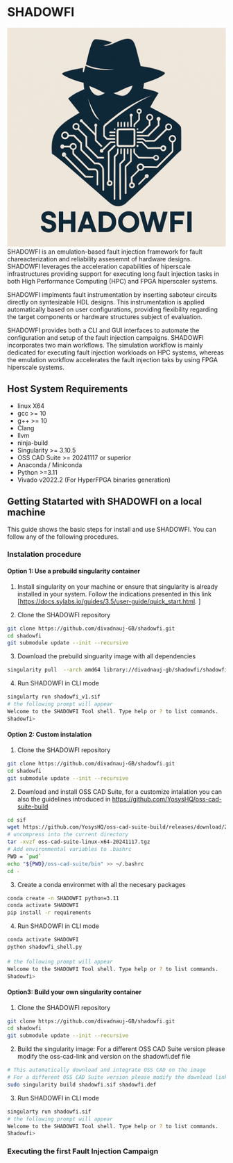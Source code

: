 # SHADOWFI
![SHADOWFI](doc/SHADOWFI-logo.png)
SHADOWFI is an emulation-based fault injection framework for fault chareacterization and reliability assesemnt of hardware designs.  SHADOWFI leverages the acceleration capabilities of hiperscale infrastructures providing support for executing long fault injection tasks in both High Performance Computing (HPC) and FPGA hiperscaler systems. 

SHADOWFI implments fault instrumentation by inserting saboteur circuits directly on syntesizable HDL designs. This instrumentation is applied automatically based on user configurations, providing flexibility regarding the target components or hardware structures subject of evaluation. 

SHADOWFI provides both a CLI and GUI interfaces to automate the configuration and setup of the fault injection campaigns. SHADOWFI incorporates two main workflows. The simulation workflow is mainly dedicated for executing fault injection workloads on HPC systems, whereas the emulation workflow accelerates the fault injection taks by using FPGA hiperscale systems.  

## Host System Requirements
- linux X64
- gcc >= 10
- g++ >= 10
- Clang
- llvm
- ninja-build
- Singularity >= 3.10.5
- OSS CAD Suite >= 20241117 or superior
- Anaconda / Miniconda
- Python >=3.11
- Vivado v2022.2 (For HyperFPGA binaries generation)

## Getting Statarted with SHADOWFI on a local machine
This guide shows the basic steps for install and use SHADOWFI. You can follow any of the following procedures.

### Instalation procedure

#### Option 1: Use a prebuild singularity container
1. Install singularity on your machine or ensure that singularity is already installed in your system. Follow the indications presented in this link [https://docs.sylabs.io/guides/3.5/user-guide/quick_start.html. ] 

2. Clone the SHADOWFI repository

```bash
git clone https://github.com/divadnauj-GB/shadowfi.git
cd shadowfi
git submodule update --init --recursive
```
3. Download the prebuild singuarity image with all dependencies

```bash
singularity pull  --arch amd64 library://divadnauj-gb/shadowfi/shadowfi:v1
```
4. Run SHADOWFI in CLI mode
```bash
singularty run shadowfi_v1.sif
# the following prompt will appear
Welcome to the SHADOWFI Tool shell. Type help or ? to list commands.
Shadowfi> 
```

#### Option 2: Custom instalation
1. Clone the SHADOWFI repository

```bash
git clone https://github.com/divadnauj-GB/shadowfi.git
cd shadowfi
git submodule update --init --recursive
```
2. Download and install OSS CAD Suite, for a customize intalation you can also the guidelines introduced in https://github.com/YosysHQ/oss-cad-suite-build

```bash
cd sif
wget https://github.com/YosysHQ/oss-cad-suite-build/releases/download/2024-11-17/oss-cad-suite-linux-x64-20241117.tgz
# uncompress into the current directory
tar -xvzf oss-cad-suite-linux-x64-20241117.tgz
# Add environmental variables to .bashrc
PWD = `pwd`
echo "${PWD}/oss-cad-suite/bin" >> ~/.bashrc
cd -
```

3. Create a conda environmet with all the necesary packages

```bash
conda create -n SHADOWFI python=3.11
conda activate SHADOWFI
pip install -r requirements 
```

4. Run SHADOWFI in CLI mode
```bash
conda activate SHADOWFI
python shadowfi_shell.py 

# the following prompt will appear
Welcome to the SHADOWFI Tool shell. Type help or ? to list commands.
Shadowfi> 
```

#### Option3: Build your own singularity container
1. Clone the SHADOWFI repository

```bash
git clone https://github.com/divadnauj-GB/shadowfi.git
cd shadowfi
git submodule update --init --recursive
```
2. Build the singularity image: 
For a different OSS CAD Suite version please modify the oss-cad-link and version on the shadowfi.def file

```bash
# This automatically download and integrate OSS CAD on the image
# For a different OSS CAD Suite version please modify the download link on the shadowfi.def file
sudo singularity build shadowfi.sif shadowfi.def
```

3. Run SHADOWFI in CLI mode
```bash
singularty run shadowfi.sif
# the following prompt will appear
Welcome to the SHADOWFI Tool shell. Type help or ? to list commands.
Shadowfi> 
```

### Executing the first Fault Injection Campaign

